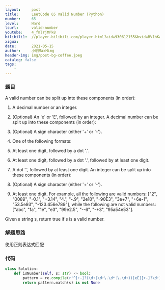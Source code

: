 ```yaml
---
layout:     post
title:      LeetCode 65 Valid Number (Python)
number:     65
level:      Hard
lcurl:      valid-number
youtube:    4_fmlrjMPk8
bilibili1:  //player.bilibili.com/player.html?aid=930612155&bvid=BV1hK4y1975b&cid=339220975&page=1
xigua:      
date:       2021-05-15
author:     小明MaxMing
header-img: img/post-bg-coffee.jpeg
catalog: false
tags:
    - 
---
```


### 题目

A valid number can be split up into these components (in order):

1. A decimal number or an integer.
2. (Optional) An 'e' or 'E', followed by an integer.
A decimal number can be split up into these components (in order):

1. (Optional) A sign character (either '+' or '-').
2. One of the following formats:
  1. At least one digit, followed by a dot '.'.
  2. At least one digit, followed by a dot '.', followed by at least one digit.
  3. A dot '.', followed by at least one digit.
An integer can be split up into these components (in order):

1. (Optional) A sign character (either '+' or '-').
2. At least one digit.
For example, all the following are valid numbers: ["2", "0089", "-0.1", "+3.14", "4.", "-.9", "2e10", "-90E3", "3e+7", "+6e-1", "53.5e93", "-123.456e789"], while the following are not valid numbers: ["abc", "1a", "1e", "e3", "99e2.5", "--6", "-+3", "95a54e53"].

Given a string s, return true if s is a valid number.

### 解题思路

使用正则表达式匹配

### 代码
```python
class Solution:
    def isNumber(self, s: str) -> bool:
        pattern = re.compile(r'^[+-]?(\d+|\d+\.\d*|\.\d+)([eE][+-]?\d+)?$')
        return pattern.match(s) is not None
```
